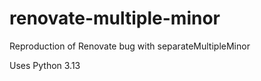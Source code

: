 # renovate-multiple-minor
Reproduction of Renovate bug with separateMultipleMinor


Uses Python 3.13
